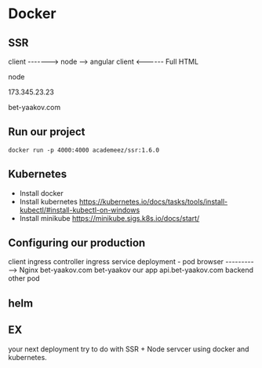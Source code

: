 # Docker


## SSR

client -------> node --> angular
client <------ Full HTML

node

173.345.23.23

bet-yaakov.com


## Run our project

```
docker run -p 4000:4000 academeez/ssr:1.6.0
```

## Kubernetes

- Install docker
- Install kubernetes
https://kubernetes.io/docs/tasks/tools/install-kubectl/#install-kubectl-on-windows
- Install minikube
https://minikube.sigs.k8s.io/docs/start/


## Configuring our production

client              ingress controller       ingress            service         deployment - pod
browser -----------> Nginx                 bet-yaakov.com      bet-yaakov         our app
                                          api.bet-yaakov.com   backend            other pod                 

## helm

## EX

your next deployment try to do with SSR + Node servcer using docker and kubernetes.
